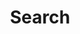 ---
title: "Search" # in any language you want
layout: "search" # is necessary
url: "/search/"
description: "Search for posts by title, tags or content"
summary: "search"
_build:
  render: never
---